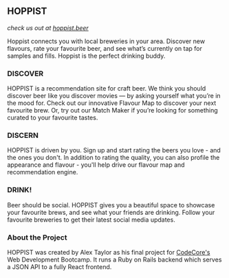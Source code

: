 ## HOPPIST

*check us out at [hoppist.beer](http://www.hoppist.beer)*

Hoppist connects you with local breweries in your area. Discover new flavours, rate your favourite beer, and see what’s currently on tap for samples and fills. Hoppist is the perfect drinking buddy.

### DISCOVER
HOPPIST is a recommendation site for craft beer. We think you should discover beer like you discover movies — by asking yourself what you’re in the mood for. Check out our innovative Flavour Map to discover your next favourite brew. Or, try out our Match Maker if you’re looking for something curated to your favourite tastes.

### DISCERN
HOPPIST is driven by you. Sign up and start rating the beers you love - and the ones you don't. In addition to rating the quality, you can also profile the appearance and flavour - you'll help drive our flavour map and recommendation engine.

### DRINK!
Beer should be social. HOPPIST gives you a beautiful space to showcase your favourite brews, and see what your friends are drinking. Follow your favourite breweries to get their latest social media updates.

### About the Project
HOPPIST was created by Alex Taylor as his final project for [CodeCore's](http://www.codecore.ca) Web Development Bootcamp. It runs a Ruby on Rails backend which serves a JSON API to a fully React frontend. 
